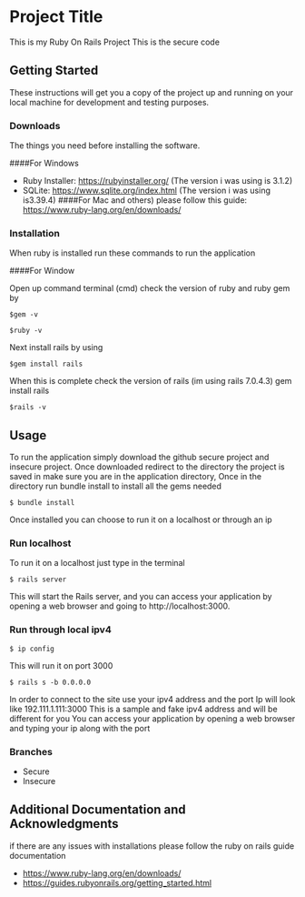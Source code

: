 # Project Title

This is my Ruby On Rails Project This is the secure code 

## Getting Started

These instructions will get you a copy of the project up and running on your local machine for development and testing purposes.

### Downloads

The things you need before installing the software.

####For Windows 
* Ruby Installer: https://rubyinstaller.org/ (The version i was using is 3.1.2)
* SQLite: https://www.sqlite.org/index.html (The version i was using is3.39.4)
####For Mac and others)
please follow this guide: https://www.ruby-lang.org/en/downloads/

### Installation
When ruby is installed run these commands to run the application

####For Window

Open up command terminal (cmd)
check the version of ruby and ruby gem by 

```
$gem -v
```
```
$ruby -v
```

Next install rails by using 

```
$gem install rails

```
When this is complete check the version of rails (im using rails 7.0.4.3)
gem install rails

```
$rails -v 
```
## Usage

To run the application simply download the github secure project and insecure project. 
Once downloaded redirect to the directory the project is saved in 
make sure you are in the application directory, Once in the directory run bundle install to install all the gems needed

```
$ bundle install
```
Once installed you can choose to run it on a localhost or through an ip
### Run localhost 

To run it on a localhost just type in the terminal 
```
$ rails server
```
This will start the Rails server, and you can access your application by opening a web browser and going to http://localhost:3000.

### Run through local ipv4

```
$ ip config
```
This will run it on port 3000 

```
$ rails s -b 0.0.0.0
```
In order to connect to the site use your ipv4 address and the port
Ip will look like 192.111.1.111:3000 This is a sample and fake ipv4 address and will be different for you 
You can access your application by opening a web browser and typing your ip along with the port

### Branches

* Secure
* Insecure

## Additional Documentation and Acknowledgments
if there are any issues with installations please follow the ruby on rails guide documentation
* https://www.ruby-lang.org/en/downloads/
* https://guides.rubyonrails.org/getting_started.html

